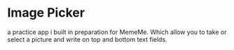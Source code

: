 # Image Picker
a practice app i built in preparation for MemeMe. Which allow you to take or select a picture and write on top and bottom text fields.
